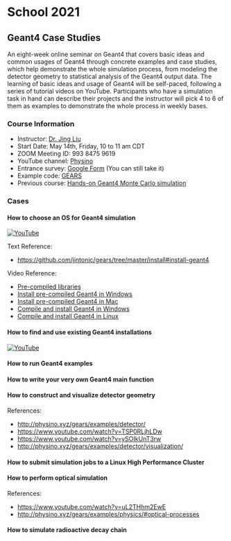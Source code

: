 # School 2021

## Geant4 Case Studies

An eight-week online seminar on Geant4 that covers basic ideas and common usages of Geant4 through concrete examples and case studies, which help demonstrate the whole simulation process, from modeling the detector geometry to statistical analysis of the Geant4 output data. The learning of basic ideas and usage of Geant4 will be self-paced, following a series of tutorial videos on YouTube. Participants who have a simulation task in hand can describe their projects and the instructor will pick 4 to 6 of them as examples to demonstrate the whole process in weekly bases.

### Course Information
- Instructor: [Dr. Jing Liu](https://www.usd.edu/faculty-and-staff/Jing-Liu)
- Start Date: May 14th, Friday, 10 to 11 am CDT
- ZOOM Meeting ID: 993 8475 9619
- YouTube channel: [Physino](https://www.youtube.com/channel/UCQd4wp1ehUPXVHLjqYAMR3g)
- Entrance survey: [Google Form](https://forms.gle/tzkDMZCgaxY3TB5i9) (You can still take it)
- Example code: [GEARS](http://physino.xyz/gears)
- Previous course: [Hands-on Geant4 Monte Carlo simulation](http://pire.gemadarc.org/education/school21/#geant4)

### Cases

#### How to choose an OS for Geant4 simulation

[![YouTube](https://img.shields.io/badge/YouTube-video-ff69b4?style=flat)](https://www.youtube.com/watch?v=_g3nvEbhOx8)

Text Reference:
- <https://github.com/jintonic/gears/tree/master/install#install-geant4>

Video Reference:
- [Pre-compiled libraries](https://www.youtube.com/watch?v=fu3NLgb0fwI)
- [Install pre-compiled Geant4 in Windows](https://www.youtube.com/watch?v=LkbzMiOixug)
- [Install pre-compiled Geant4 in Mac](https://www.youtube.com/watch?v=uSp32UxGxBE)
- [Compile and install Geant4 in Windows](https://www.youtube.com/watch?v=GykiM1lPON4)
- [Compile and install Geant4 in Linux](https://youtu.be/HLUtzZO7cmk)

#### How to find and use existing Geant4 installations
[![YouTube](https://img.shields.io/badge/YouTube-video-ff69b4?style=flat)](https://youtu.be/8bcQ-yQepUMn)

#### How to run Geant4 examples

#### How to write your very own Geant4 main function

#### How to construct and visualize detector geometry

References:
- <http://physino.xyz/gears/examples/detector/>
- <https://www.youtube.com/watch?v=TSP0RLjhLDw>
- <https://www.youtube.com/watch?v=ySOIkUnT3rw>
- <http://physino.xyz/gears/examples/detector/visualization/>

#### How to submit simulation jobs to a Linux High Performance Cluster

#### How to perform optical simulation

References:
- <https://www.youtube.com/watch?v=uL2THhm2EwE>
- <http://physino.xyz/gears/examples/physics/#optical-processes>

#### How to simulate radioactive decay chain

